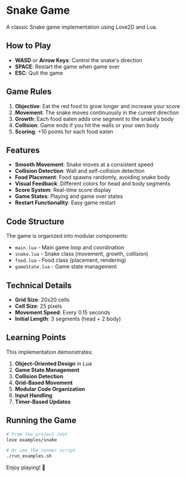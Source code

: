 # Snake Game

A classic Snake game implementation using Love2D and Lua.

## How to Play

- **WASD** or **Arrow Keys**: Control the snake's direction
- **SPACE**: Restart the game when game over
- **ESC**: Quit the game

## Game Rules

1. **Objective**: Eat the red food to grow longer and increase your score
2. **Movement**: The snake moves continuously in the current direction
3. **Growth**: Each food eaten adds one segment to the snake's body
4. **Collision**: Game ends if you hit the walls or your own body
5. **Scoring**: +10 points for each food eaten

## Features

- **Smooth Movement**: Snake moves at a consistent speed
- **Collision Detection**: Wall and self-collision detection
- **Food Placement**: Food spawns randomly, avoiding snake body
- **Visual Feedback**: Different colors for head and body segments
- **Score System**: Real-time score display
- **Game States**: Playing and game over states
- **Restart Functionality**: Easy game restart

## Code Structure

The game is organized into modular components:

- `main.lua` - Main game loop and coordination
- `snake.lua` - Snake class (movement, growth, collision)
- `food.lua` - Food class (placement, rendering)
- `gameState.lua` - Game state management

## Technical Details

- **Grid Size**: 20x20 cells
- **Cell Size**: 25 pixels
- **Movement Speed**: Every 0.15 seconds
- **Initial Length**: 3 segments (head + 2 body)

## Learning Points

This implementation demonstrates:

1. **Object-Oriented Design** in Lua
2. **Game State Management**
3. **Collision Detection**
4. **Grid-Based Movement**
5. **Modular Code Organization**
6. **Input Handling**
7. **Timer-Based Updates**

## Running the Game

```bash
# From the project root
love examples/snake

# Or use the runner script
./run_examples.sh
```

Enjoy playing! 🐍 